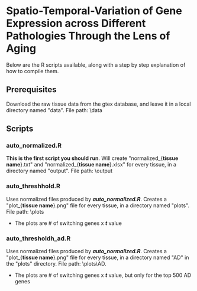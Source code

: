 # Spatio-Temporal-Variation of Gene Expression across Different Pathologies Through the Lens of Aging
Below are the R scripts available, along with a step by step explanation of how to compile them.

## Prerequisites
Download the raw tissue data from the gtex database, and leave it in a local directory named "data". File path: \data

## Scripts
### auto_normalized.R
**This is the first script you should run**. Will create "normalized_{**tissue name**}.txt" and "normalized_{**tissue name**}.xlsx" for every tissue, in a directory named "output". File path: \output

### auto_threshhold.R
Uses normalized files produced by ***auto_normalized.R***. Creates a "plot_{**tissue name**}.png" file for every tissue, in a directory named "plots". File path: \plots
- The plots are # of switching genes x ***t*** value

### auto_thresholdh_ad.R
Uses normalized files produced by ***auto_normalized.R***. Creates a "plot_{**tissue name**}.png" file for every tissue, in a directory named "AD" in the "plots" directory. File path: \plots\AD.
- The plots are # of switching genes x ***t*** value, but only for the top 500 AD genes

